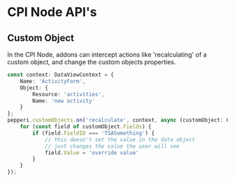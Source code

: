 # CPI Node API's


## Custom Object

In the CPI Node, addons can intercept actions like 'recalculating' of a custom object, and change the custom objects properties.

``` typescript
const context: DataViewContext = { 
    Name: 'ActivityForm', 
    Object: { 
        Resource: 'activities', 
        Name: 'new activity' 
    }
};
pepperi.customObjects.on('recalculate', context, async (customObject: CustomObject) => { 
    for (const field of customObject.Fields) {
        if (field.FieldID === 'TSASomething') {
            // this doesn't set the value in the data object
            // just changes the value the user will see
            field.Value = 'override value'
        }
    }
});
```